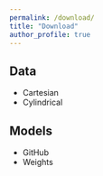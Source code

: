 ```yaml
---
permalink: /download/
title: "Download"
author_profile: true
---
```


## Data

* Cartesian
* Cylindrical

## Models
* GitHub
* Weights
